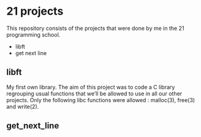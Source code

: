 # 21 projects

This repository consists of the projects that were done by me in the 21 programming school.

* libft
* get next line


## libft
My first own library. The aim of this project was to code a C library regrouping usual functions that
we’ll be allowed to use in all our other projects. Only the following libc functions were allowed : malloc(3), free(3) and write(2).

## get_next_line
